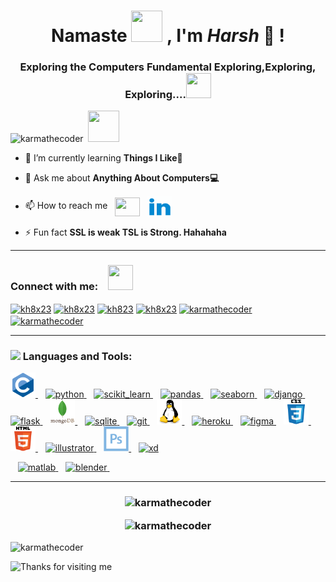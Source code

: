 <h1 align="center"> Namaste <img src='https://media.tenor.com/images/f83458652289855ac77a3270eb51ab9e/tenor.gif' width='50' height='50'> , I'm <em>Harsh</em> 👋 ! </h1>
<h3 align="center">Exploring the Computers Fundamental 
Exploring,Exploring, Exploring....<img src="https://cultofthepartyparrot.com/flags/hd/indiaparrot.gif" width="40" height="40"/></h3>
<p align="left"> <img src="https://komarev.com/ghpvc/?username=karmathecoder&label=Profile%20views&color=ff0000&style=flat" alt="karmathecoder" />&nbsp;&nbsp;<img src="https://media.giphy.com/media/ObNTw8Uzwy6KQ/giphy.gif" width="50px" height = "50">

- 🌱 I’m currently learning **Things I Like💙**
- 💬 Ask me about **Anything About Computers💻** 
- 📫 How to reach me &nbsp;&nbsp;<a href = "mailto: karmathecoder@gmail.com"><img align="center" src="https://camo.githubusercontent.com/9f8403b6cb58d427fe1fcaafdf1cf00299d0bf2ef53b14a5e32e66ccf657876d/68747470733a2f2f63646e2e737667706f726e2e636f6d2f6c6f676f732f676f6f676c652d676d61696c2e737667" height="30" width="40" /></a>&nbsp;&nbsp;
<a href = "www.linkedin.com/in/kh8x23"><img align="center" src="https://github.com/karmathecoder/karmathecoder/blob/main/source/linkedin.gif?raw=true" height="35" width="40" /></a>

- ⚡ Fun fact **SSL is weak TSL is Strong. Hahahaha**
<hr>
<h3 align="left"> Connect with me:
&nbsp;&nbsp;&nbsp;<img src="https://cultofthepartyparrot.com/parrots/hd/thumbsupparrot.gif" height="40" width="40" /></a> </h3>

<p align="left">
<a href="https://twitter.com/kh8x23" target="blank"><img align="center" src="https://raw.githubusercontent.com/rahuldkjain/github-profile-readme-generator/master/src/images/icons/Social/twitter.svg" alt="kh8x23" height="30" width="40" /></a>
<a href="https://linkedin.com/in/kh8x23" target="blank"><img align="center" src="https://raw.githubusercontent.com/rahuldkjain/github-profile-readme-generator/master/src/images/icons/Social/linked-in-alt.svg" alt="kh8x23" height="30" width="40" /></a>
<a href="https://fb.com/kh823" target="blank"><img align="center" src="https://raw.githubusercontent.com/rahuldkjain/github-profile-readme-generator/master/src/images/icons/Social/facebook.svg" alt="kh823" height="30" width="40" /></a>
<a href="https://instagram.com/kh8x23" target="blank"><img align="center" src="https://raw.githubusercontent.com/rahuldkjain/github-profile-readme-generator/master/src/images/icons/Social/instagram.svg" alt="kh8x23" height="30" width="40" /></a>
<a href="https://www.codechef.com/users/karmathecoder" target="blank"><img align="center" src="https://img.icons8.com/color/452/codechef.png" alt="karmathecoder" height="30" width="40" /></a>
<a href="https://www.hackerrank.com/karmathecoder" target="blank"><img align="center" src="https://raw.githubusercontent.com/rahuldkjain/github-profile-readme-generator/master/src/images/icons/Social/hackerrank.svg" alt="karmathecoder" height="30" width="50" /></a>
</p>
<hr>
<H3 align="left"><img src="https://camo.githubusercontent.com/63371d36886ee658f5a97401f393e1ab1684b2fd3de674b8f5efc7d410b2a3d0/68747470733a2f2f6d656469612e67697068792e636f6d2f6d656469612f57556c706c634d704f43456d5447427442572f67697068792e676966" width="50px">&nbsp;Languages and Tools:</h3>
<p align="left"><a href="https://www.cprogramming.com/" target="_blank" rel="noreferrer"> <img src="https://raw.githubusercontent.com/devicons/devicon/master/icons/c/c-original.svg" alt="c" width="40" height="40"/> </a> 
&nbsp;&nbsp;
<a href="https://www.python.org" target="_blank" rel="noreferrer"> <img src="https://cdn.worldvectorlogo.com/logos/python-3.svg" alt="python" width="120" height="40"/> </a>
&nbsp;&nbsp;
<a href="https://scikit-learn.org/" target="_blank" rel="noreferrer"> <img src="https://scikit-learn.org/stable/_static/scikit-learn-logo-small.png" alt="scikit_learn" width="100" height="40"/> </a> 
&nbsp;&nbsp;
<a href="https://pandas.pydata.org/" target="_blank" rel="noreferrer"> <img src="https://pandas.pydata.org/static/img/pandas_white.svg" alt="pandas" width="100" height="40"/> </a>
&nbsp;&nbsp;
<a href="https://seaborn.pydata.org/" target="_blank" rel="noreferrer"> <img src="https://seaborn.pydata.org/_static/logo-wide-lightbg.svg" alt="seaborn" width="100" height="40"/> </a> 
&nbsp;&nbsp;
<a href="https://www.djangoproject.com/" target="_blank" rel="noreferrer"> <img src="https://cdn.worldvectorlogo.com/logos/django.svg" alt="django" width="40" height="40"/> </a> 
&nbsp;&nbsp;
<a href="https://flask.palletsprojects.com/" target="_blank" rel="noreferrer"> <img src="https://www.vectorlogo.zone/logos/pocoo_flask/pocoo_flask-icon.svg" alt="flask" width="40" height="40"/> </a> 
&nbsp;&nbsp;
<a href="https://www.mongodb.com/" target="_blank" rel="noreferrer"> <img src="https://raw.githubusercontent.com/devicons/devicon/master/icons/mongodb/mongodb-original-wordmark.svg" alt="mongodb" width="40" height="40"/> </a> 
&nbsp;&nbsp;
<a href="https://www.sqlite.org/" target="_blank" rel="noreferrer"> <img src="https://www.vectorlogo.zone/logos/sqlite/sqlite-icon.svg" alt="sqlite" width="40" height="40"/> </a>
&nbsp;&nbsp;
<a href="https://git-scm.com/" target="_blank" rel="noreferrer"> <img src="https://git-scm.com/images/logo@2x.png" alt="git" width="100" height="40"/> </a>
&nbsp;&nbsp;
<a href="https://www.linux.org/" target="_blank" rel="noreferrer"> <img src="https://raw.githubusercontent.com/devicons/devicon/master/icons/linux/linux-original.svg" alt="linux" width="40" height="40"/> </a> 
&nbsp;&nbsp;
<a href="https://heroku.com" target="_blank" rel="noreferrer"> <img src="https://upload.wikimedia.org/wikipedia/commons/thumb/e/ec/Heroku_logo.svg/330px-Heroku_logo.svg.png" alt="heroku" width="120" height="40"/> </a> 
&nbsp;&nbsp;
<a href="https://www.figma.com/" target="_blank" rel="noreferrer"> <img src="https://www.vectorlogo.zone/logos/figma/figma-icon.svg" alt="figma" width="40" height="40"/> </a>
&nbsp;&nbsp;
<a href="https://www.w3schools.com/css/" target="_blank" rel="noreferrer"> <img src="https://raw.githubusercontent.com/devicons/devicon/master/icons/css3/css3-original-wordmark.svg" alt="css3" width="40" height="40"/> </a> 
&nbsp;&nbsp;
<a href="https://www.w3.org/html/" target="_blank" rel="noreferrer"> <img src="https://raw.githubusercontent.com/devicons/devicon/master/icons/html5/html5-original-wordmark.svg" alt="html5" width="40" height="40"/> </a>
&nbsp;&nbsp;
<a href="https://www.adobe.com/in/products/illustrator.html" target="_blank" rel="noreferrer"> <img src="https://www.vectorlogo.zone/logos/adobe_illustrator/adobe_illustrator-icon.svg" alt="illustrator" width="40" height="40"/> </a> 
&nbsp;&nbsp;
<a href="https://www.photoshop.com/en" target="_blank" rel="noreferrer"> <img src="https://raw.githubusercontent.com/devicons/devicon/master/icons/photoshop/photoshop-line.svg" alt="photoshop" width="40" height="40"/> </a> 
&nbsp;&nbsp;
<a href="https://www.adobe.com/products/xd.html" target="_blank" rel="noreferrer"> <img src="https://cdn.worldvectorlogo.com/logos/adobe-xd.svg" alt="xd" width="40" height="40"/> </a> </p>
&nbsp;&nbsp;
<a href="https://www.mathworks.com/" target="_blank" rel="noreferrer"> <img src="https://upload.wikimedia.org/wikipedia/commons/2/21/Matlab_Logo.png" alt="matlab" width="40" height="40"/> </a>
&nbsp;&nbsp;
<a href="https://www.blender.org/" target="_blank" rel="noreferrer"> <img src="https://download.blender.org/branding/community/blender_community_badge_white.svg" alt="blender" width="40" height="40"/> </a> 
&nbsp;&nbsp;
<hr>
<p>
<h3 align ="center"><img src="https://github-readme-stats.vercel.app/api/top-langs?username=karmathecoder&show_icons=true&locale=en&layout=compact" alt="karmathecoder" /></p>
<p><img src="https://github-readme-stats.vercel.app/api?username=karmathecoder&show_icons=true&locale=en" alt="karmathecoder" /></p>
</h3>
<p><img src="https://github-readme-streak-stats.herokuapp.com/?user=karmathecoder&" alt="karmathecoder" /></p>

<img height="120" alt="Thanks for visiting me" width="100%" src="https://raw.githubusercontent.com/BrunnerLivio/brunnerlivio/master/images/marquee.svg" />